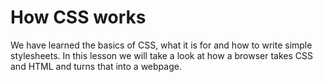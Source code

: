 # How CSS works

We have learned the basics of CSS, what it is for and how to write simple stylesheets. In this lesson we will take a look at how a browser takes CSS and HTML and turns that into a webpage.
